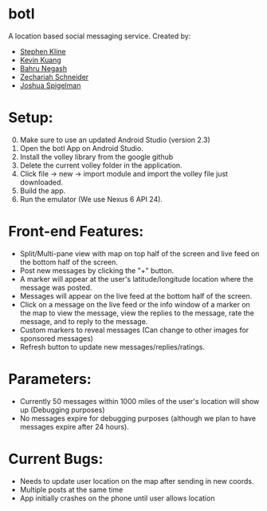 # botl
A location based social messaging service. Created by:

+ [Stephen Kline](mailto:srkline@umich.edu) 
+ [Kevin Kuang](mailto:kkuang@umich.edu) 
+ [Bahru Negash](mailto:bahrut@umich.edu) 
+ [Zechariah Schneider](zechsch@umich.edu) 
+ [Joshua Spigelman](jlspige@umich.edu) 

# Setup:
0. Make sure to use an updated Android Studio (version 2.3)
1. Open the botl App on Android Studio.
2. Install the volley library from the google github
3. Delete the current volley folder in the application.
4. Click file -> new -> import module and import the volley file just downloaded.
5. Build the app.
6. Run the emulator (We use Nexus 6 API 24).

# Front-end Features:
+ Split/Multi-pane view with map on top half of the screen and live feed on the bottom half of the screen.
+ Post new messages by clicking the "+" button.
+ A marker will appear at the user's latitude/longitude location where the message was posted. 
+ Messages will appear on the live feed at the bottom half of the screen.
+ Click on a message on the live feed or the info window of a marker on the map to view the message, view the replies to the message, rate the message, and to reply to the message. 
+ Custom markers to reveal messages (Can change to other images for sponsored messages)
+ Refresh button to update new messages/replies/ratings.

# Parameters:
+ Currently 50 messages within 1000 miles of the user's location will show up (Debugging purposes)
+ No messages expire for debugging purposes (although we plan to have messages expire after 24 hours).

# Current Bugs:
+ Needs to update user location on the map after sending in new coords.
+ Multiple posts at the same time
+ App initially crashes on the phone until user allows location
